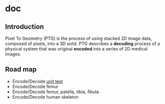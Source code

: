 # doc

## Introduction

Pixel To Geometry (PTG) is the process of using stacked 2D image data, composed of pixels, into a 3D solid.  PTG describes a **decoding** process of a physical system that was original **encoded** into a series of 2D medical images.  

## Road map

* Encode/Decode [unit test](unit-test.md)
* Encode/Decode femur
* Encode/Decode femur, patella, tibia, fibula
* Encode/Decode human skeleton
